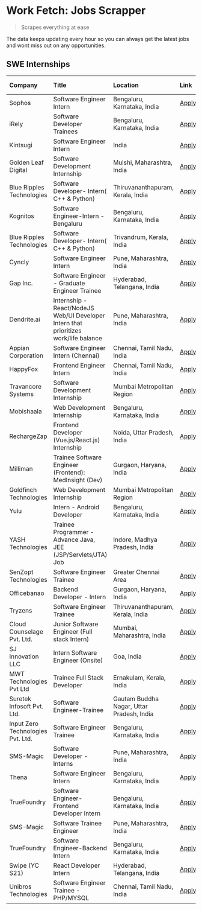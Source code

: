 # Work Fetch: Jobs Scrapper
> Scrapes everything at ease

The data keeps updating every hour so you can always get the latest jobs and wont miss out on any opportunities.

## SWE Internships
<!--START_SECTION:workfetch-->
| Company                           | Title                                                                                | Location                                  | Link                                                                                                                                                                                                                                                                                                | Date Posted   |
|:----------------------------------|:-------------------------------------------------------------------------------------|:------------------------------------------|:----------------------------------------------------------------------------------------------------------------------------------------------------------------------------------------------------------------------------------------------------------------------------------------------------|:--------------|
| Sophos                            | Software Engineer Intern                                                             | Bengaluru, Karnataka, India               | [Apply](https://in.linkedin.com/jobs/view/software-engineer-intern-at-sophos-3861635553?refId=hkYN978MMFhOc0O3J2YfWw%3D%3D&trackingId=tsOtWL%2F3NcMMJ2NS2NqtkA%3D%3D&position=10&pageNum=0&trk=public_jobs_jserp-result_search-card)                                                                | 2024-03-18    |
| iRely                             | Software Developer Trainees                                                          | Bengaluru, Karnataka, India               | [Apply](https://in.linkedin.com/jobs/view/software-developer-trainees-at-irely-3860566039?refId=hkYN978MMFhOc0O3J2YfWw%3D%3D&trackingId=0%2F%2Fh4fsqBGa7IwlQOjpYWw%3D%3D&position=19&pageNum=0&trk=public_jobs_jserp-result_search-card)                                                            | 2024-03-18    |
| Kintsugi                          | Software Engineer Intern                                                             | India                                     | [Apply](https://in.linkedin.com/jobs/view/software-engineer-intern-at-kintsugi-3857074071?refId=GoKCPK1A%2FSMZAGbgQBe2Sw%3D%3D&trackingId=mkza9HqFzFiUgziLqkfrKg%3D%3D&position=13&pageNum=1&trk=public_jobs_jserp-result_search-card)                                                              | 2024-03-16    |
| Golden Leaf Digital               | Software Development Internship                                                      | Mulshi, Maharashtra, India                | [Apply](https://in.linkedin.com/jobs/view/software-development-internship-at-golden-leaf-digital-3858085305?refId=hkYN978MMFhOc0O3J2YfWw%3D%3D&trackingId=8D%2BzM5ZWL%2F6Zdl2pNDRmhA%3D%3D&position=5&pageNum=0&trk=public_jobs_jserp-result_search-card)                                           | 2024-03-15    |
| Blue Ripples Technologies         | Software Developer- Intern( C++ & Python)                                            | Thiruvananthapuram, Kerala, India         | [Apply](https://in.linkedin.com/jobs/view/software-developer-intern-c%2B%2B-python-at-blue-ripples-technologies-3855594494?refId=GoKCPK1A%2FSMZAGbgQBe2Sw%3D%3D&trackingId=q5LAHvQo8B3UFy%2BpDsWheA%3D%3D&position=8&pageNum=1&trk=public_jobs_jserp-result_search-card)                            | 2024-03-14    |
| Kognitos                          | Software Engineer-Intern -Bengaluru                                                  | Bengaluru, Karnataka, India               | [Apply](https://in.linkedin.com/jobs/view/software-engineer-intern-bengaluru-at-kognitos-3855361239?refId=hkYN978MMFhOc0O3J2YfWw%3D%3D&trackingId=%2BFMKcavyaj2%2BmvOMP0swYg%3D%3D&position=15&pageNum=0&trk=public_jobs_jserp-result_search-card)                                                  | 2024-03-13    |
| Blue Ripples Technologies         | Software Developer- Intern( C++  & Python)                                           | Trivandrum, Kerala, India                 | [Apply](https://in.linkedin.com/jobs/view/software-developer-intern-c%2B%2B-python-at-blue-ripples-technologies-3856150730?refId=GoKCPK1A%2FSMZAGbgQBe2Sw%3D%3D&trackingId=r54%2F2BhwKRl%2Bkn%2BGhqyzog%3D%3D&position=11&pageNum=1&trk=public_jobs_jserp-result_search-card)                       | 2024-03-13    |
| Cyncly                            | Software Engineer Intern                                                             | Pune, Maharashtra, India                  | [Apply](https://in.linkedin.com/jobs/view/software-engineer-intern-at-cyncly-3853990178?refId=GoKCPK1A%2FSMZAGbgQBe2Sw%3D%3D&trackingId=PnovxE4cG4Lm4vqgVykf7g%3D%3D&position=17&pageNum=1&trk=public_jobs_jserp-result_search-card)                                                                | 2024-03-13    |
| Gap Inc.                          | Software Engineer - Graduate Engineer Trainee                                        | Hyderabad, Telangana, India               | [Apply](https://in.linkedin.com/jobs/view/software-engineer-graduate-engineer-trainee-at-gap-inc-3853818960?refId=hkYN978MMFhOc0O3J2YfWw%3D%3D&trackingId=WonPsZcDenYi9hReti%2BO0g%3D%3D&position=7&pageNum=0&trk=public_jobs_jserp-result_search-card)                                             | 2024-03-12    |
| Dendrite.ai                       | Internship - React/NodeJS Web/UI Developer Intern that prioritizes work/life balance | Pune, Maharashtra, India                  | [Apply](https://in.linkedin.com/jobs/view/internship-react-nodejs-web-ui-developer-intern-that-prioritizes-work-life-balance-at-dendrite-ai-3853583200?refId=GoKCPK1A%2FSMZAGbgQBe2Sw%3D%3D&trackingId=aWqILifPyHmbsdCb6OnKoA%3D%3D&position=21&pageNum=1&trk=public_jobs_jserp-result_search-card) | 2024-03-12    |
| Appian Corporation                | Software Engineer Intern (Chennai)                                                   | Chennai, Tamil Nadu, India                | [Apply](https://in.linkedin.com/jobs/view/software-engineer-intern-chennai-at-appian-corporation-3848335036?refId=hkYN978MMFhOc0O3J2YfWw%3D%3D&trackingId=pg2FrAZ9UA1CMD2EN9PYJw%3D%3D&position=3&pageNum=0&trk=public_jobs_jserp-result_search-card)                                               | 2024-03-07    |
| HappyFox                          | Frontend Engineer Intern                                                             | Chennai, Tamil Nadu, India                | [Apply](https://in.linkedin.com/jobs/view/frontend-engineer-intern-at-happyfox-3848357951?refId=GoKCPK1A%2FSMZAGbgQBe2Sw%3D%3D&trackingId=HVTKoV30davAP3oc3969AQ%3D%3D&position=19&pageNum=1&trk=public_jobs_jserp-result_search-card)                                                              | 2024-03-07    |
| Travancore Systems                | Software Development Internship                                                      | Mumbai Metropolitan Region                | [Apply](https://in.linkedin.com/jobs/view/software-development-internship-at-travancore-systems-3847706952?refId=hkYN978MMFhOc0O3J2YfWw%3D%3D&trackingId=q6rCWI6W6R2Y3YzcakcY4A%3D%3D&position=11&pageNum=0&trk=public_jobs_jserp-result_search-card)                                               | 2024-03-05    |
| Mobishaala                        | Web Development Internship                                                           | Bengaluru, Karnataka, India               | [Apply](https://in.linkedin.com/jobs/view/web-development-internship-at-mobishaala-3847710287?refId=hkYN978MMFhOc0O3J2YfWw%3D%3D&trackingId=OeZI1i%2FJfmrRE%2BuO17Or6Q%3D%3D&position=21&pageNum=0&trk=public_jobs_jserp-result_search-card)                                                        | 2024-03-05    |
| RechargeZap                       | Frontend Developer  (Vue.js/React.js) Internship                                     | Noida, Uttar Pradesh, India               | [Apply](https://in.linkedin.com/jobs/view/frontend-developer-vue-js-react-js-internship-at-rechargezap-3847708827?refId=GoKCPK1A%2FSMZAGbgQBe2Sw%3D%3D&trackingId=98oL8q1CKof0b74qhgLISQ%3D%3D&position=6&pageNum=1&trk=public_jobs_jserp-result_search-card)                                       | 2024-03-05    |
| Milliman                          | Trainee Software Engineer (Frontend): MedInsight (Dev)                               | Gurgaon, Haryana, India                   | [Apply](https://in.linkedin.com/jobs/view/trainee-software-engineer-frontend-medinsight-dev-at-milliman-3792874280?refId=hkYN978MMFhOc0O3J2YfWw%3D%3D&trackingId=vJhIyXRRRhrKW5KDRa2sxw%3D%3D&position=8&pageNum=0&trk=public_jobs_jserp-result_search-card)                                        | 2024-03-01    |
| Goldfinch Technologies            | Web Development Internship                                                           | Mumbai Metropolitan Region                | [Apply](https://in.linkedin.com/jobs/view/web-development-internship-at-goldfinch-technologies-3837823879?refId=GoKCPK1A%2FSMZAGbgQBe2Sw%3D%3D&trackingId=58d8nWRMxfqNyAEPUUDelg%3D%3D&position=23&pageNum=1&trk=public_jobs_jserp-result_search-card)                                              | 2024-02-22    |
| Yulu                              | Intern - Android Developer                                                           | Bengaluru, Karnataka, India               | [Apply](https://in.linkedin.com/jobs/view/intern-android-developer-at-yulu-3834459982?refId=GoKCPK1A%2FSMZAGbgQBe2Sw%3D%3D&trackingId=IAGWHCCXz2nriXzvgSp%2Bqw%3D%3D&position=24&pageNum=1&trk=public_jobs_jserp-result_search-card)                                                                | 2024-02-19    |
| YASH Technologies                 | Trainee Programmer - Advance Java, JEE (JSP/Servlets/JTA) Job                        | Indore, Madhya Pradesh, India             | [Apply](https://in.linkedin.com/jobs/view/trainee-programmer-advance-java-jee-jsp-servlets-jta-job-at-yash-technologies-3811759183?refId=hkYN978MMFhOc0O3J2YfWw%3D%3D&trackingId=yZGyVcWFZ%2BGEOxz%2Bm3bbxg%3D%3D&position=20&pageNum=0&trk=public_jobs_jserp-result_search-card)                   | 2024-02-13    |
| SenZopt Technologies              | Software Engineer Trainee                                                            | Greater Chennai Area                      | [Apply](https://in.linkedin.com/jobs/view/software-engineer-trainee-at-senzopt-technologies-3827688781?refId=GoKCPK1A%2FSMZAGbgQBe2Sw%3D%3D&trackingId=Mr9udsu527aKWHLfOgdRYQ%3D%3D&position=10&pageNum=1&trk=public_jobs_jserp-result_search-card)                                                 | 2024-02-12    |
| Officebanao                       | Backend Developer - Intern                                                           | Gurgaon, Haryana, India                   | [Apply](https://in.linkedin.com/jobs/view/backend-developer-intern-at-officebanao-3814263731?refId=GoKCPK1A%2FSMZAGbgQBe2Sw%3D%3D&trackingId=DTvSDzNxHMmhIPmvD%2BI%2Bbw%3D%3D&position=1&pageNum=1&trk=public_jobs_jserp-result_search-card)                                                        | 2024-01-31    |
| Tryzens                           | Software Engineer Trainee                                                            | Thiruvananthapuram, Kerala, India         | [Apply](https://in.linkedin.com/jobs/view/software-engineer-trainee-at-tryzens-3809363491?refId=GoKCPK1A%2FSMZAGbgQBe2Sw%3D%3D&trackingId=RU9KI6xhElMpDRPGnyj3fA%3D%3D&position=14&pageNum=1&trk=public_jobs_jserp-result_search-card)                                                              | 2024-01-18    |
| Cloud Counselage Pvt. Ltd.        | Junior Software Engineer (Full stack Intern)                                         | Mumbai, Maharashtra, India                | [Apply](https://in.linkedin.com/jobs/view/junior-software-engineer-full-stack-intern-at-cloud-counselage-pvt-ltd-3803132814?refId=hkYN978MMFhOc0O3J2YfWw%3D%3D&trackingId=K9%2Fsx9K1rBGcNar8Dy1MIw%3D%3D&position=25&pageNum=0&trk=public_jobs_jserp-result_search-card)                            | 2024-01-11    |
| SJ Innovation LLC                 | Intern Software Engineer (Onsite)                                                    | Goa, India                                | [Apply](https://in.linkedin.com/jobs/view/intern-software-engineer-onsite-at-sj-innovation-llc-3799959011?refId=GoKCPK1A%2FSMZAGbgQBe2Sw%3D%3D&trackingId=lHcL%2BMfLjKcrwbqQfaCq%2BQ%3D%3D&position=18&pageNum=1&trk=public_jobs_jserp-result_search-card)                                          | 2024-01-11    |
| MWT Technologies Pvt Ltd          | Trainee Full Stack Developer                                                         | Ernakulam, Kerala, India                  | [Apply](https://in.linkedin.com/jobs/view/trainee-full-stack-developer-at-mwt-technologies-pvt-ltd-3800921715?refId=hkYN978MMFhOc0O3J2YfWw%3D%3D&trackingId=yMRMHNW3UQ0h3S4AuQCx3A%3D%3D&position=9&pageNum=0&trk=public_jobs_jserp-result_search-card)                                             | 2024-01-09    |
| Suretek Infosoft Pvt. Ltd.        | Software Engineer-Trainee                                                            | Gautam Buddha Nagar, Uttar Pradesh, India | [Apply](https://in.linkedin.com/jobs/view/software-engineer-trainee-at-suretek-infosoft-pvt-ltd-3800934643?refId=hkYN978MMFhOc0O3J2YfWw%3D%3D&trackingId=MBfPP5%2BW4df6cUcv0PtK4A%3D%3D&position=22&pageNum=0&trk=public_jobs_jserp-result_search-card)                                             | 2024-01-09    |
| Input Zero Technologies Pvt. Ltd. | Software Engineer Trainee                                                            | Bengaluru, Karnataka, India               | [Apply](https://in.linkedin.com/jobs/view/software-engineer-trainee-at-input-zero-technologies-pvt-ltd-3800927643?refId=GoKCPK1A%2FSMZAGbgQBe2Sw%3D%3D&trackingId=%2FwlgeZed37DrkNgrfMyiYA%3D%3D&position=3&pageNum=1&trk=public_jobs_jserp-result_search-card)                                     | 2024-01-09    |
| SMS-Magic                         | Software Developer -Interns                                                          | Pune, Maharashtra, India                  | [Apply](https://in.linkedin.com/jobs/view/software-developer-interns-at-sms-magic-3799485343?refId=GoKCPK1A%2FSMZAGbgQBe2Sw%3D%3D&trackingId=skcIShVtCP8WwiTnnQssIw%3D%3D&position=9&pageNum=1&trk=public_jobs_jserp-result_search-card)                                                            | 2024-01-05    |
| Thena                             | Software Engineer Intern                                                             | Bengaluru, Karnataka, India               | [Apply](https://in.linkedin.com/jobs/view/software-engineer-intern-at-thena-3778731751?refId=hkYN978MMFhOc0O3J2YfWw%3D%3D&trackingId=Z60ugJ%2Fbo47wmhExCQwcew%3D%3D&position=17&pageNum=0&trk=public_jobs_jserp-result_search-card)                                                                 | 2023-12-05    |
| TrueFoundry                       | Software Engineer- Frontend Developer Intern                                         | Bengaluru, Karnataka, India               | [Apply](https://in.linkedin.com/jobs/view/software-engineer-frontend-developer-intern-at-truefoundry-3790095058?refId=hkYN978MMFhOc0O3J2YfWw%3D%3D&trackingId=aCdMtxeivERWFFpi6jRU3w%3D%3D&position=16&pageNum=0&trk=public_jobs_jserp-result_search-card)                                          | 2023-11-24    |
| SMS-Magic                         | Software Trainee Engineer                                                            | Pune, Maharashtra, India                  | [Apply](https://in.linkedin.com/jobs/view/software-trainee-engineer-at-sms-magic-3761409781?refId=GoKCPK1A%2FSMZAGbgQBe2Sw%3D%3D&trackingId=Umv%2FsiqtgqrwwLQfQqAjkA%3D%3D&position=2&pageNum=1&trk=public_jobs_jserp-result_search-card)                                                           | 2023-11-16    |
| TrueFoundry                       | Software Engineer-Backend Intern                                                     | Bengaluru, Karnataka, India               | [Apply](https://in.linkedin.com/jobs/view/software-engineer-backend-intern-at-truefoundry-3779508170?refId=GoKCPK1A%2FSMZAGbgQBe2Sw%3D%3D&trackingId=y7f1P8CrV%2FHnVVomWMWvPw%3D%3D&position=4&pageNum=1&trk=public_jobs_jserp-result_search-card)                                                  | 2023-11-10    |
| Swipe (YC S21)                    | React Developer Intern                                                               | Hyderabad, Telangana, India               | [Apply](https://in.linkedin.com/jobs/view/react-developer-intern-at-swipe-yc-s21-3737600089?refId=hkYN978MMFhOc0O3J2YfWw%3D%3D&trackingId=rqKzUBID%2BRlAHmfNgXuCHQ%3D%3D&position=18&pageNum=0&trk=public_jobs_jserp-result_search-card)                                                            | 2023-10-13    |
| Unibros Technologies              | Software Engineer Trainee - PHP/MYSQL                                                | Chennai, Tamil Nadu, India                | [Apply](https://in.linkedin.com/jobs/view/software-engineer-trainee-php-mysql-at-unibros-technologies-3656599241?refId=GoKCPK1A%2FSMZAGbgQBe2Sw%3D%3D&trackingId=x1aJ70CEoNLIqV11bSy5SQ%3D%3D&position=12&pageNum=1&trk=public_jobs_jserp-result_search-card)                                       | 2023-06-12    |
<!--END_SECTION:workfetch-->
